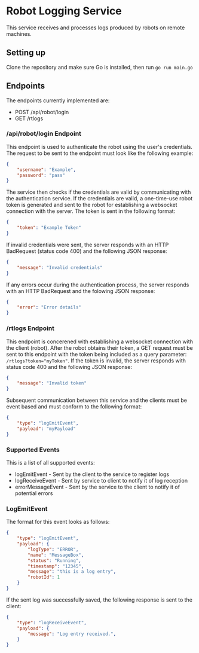# Robot Logging Service
This service receives and processes logs produced by robots on remote machines.

## Setting up
Clone the repository and make sure Go is installed, then run 
```go run main.go```

## Endpoints
The endpoints currently implemented are:
- POST /api/robot/login
- GET /rtlogs
### /api/robot/login Endpoint
This endpoint is used to authenticate the robot using the user's credentials. The request to be sent to the endpoint must look like the following example:
```json
{
    "username": "Example",
    "password": "pass"
}
```
The service then checks if the credentials are valid by communicating with the authentication service. If the credentials are valid, a one-time-use robot token is generated and sent to the robot for establishing a websocket connection with the server. The token is sent in the following format:
```json
{
    "token": "Example Token"
}
```
If invalid credentials were sent, the server responds with an HTTP BadRequest (status code 400) and the following JSON response:
```json
{
    "message": "Invalid credentials"
}
```
If any errors occur during the authentication process, the server responds with an HTTP BadRequest and the folowing JSON response:
```json
{
    "error": "Error details"
}
```
### /rtlogs Endpoint
This endpoint is concerened with establishing a websocket connection with the client (robot). After the robot obtains their token, a GET request must be sent to this endpoint with the token being included as a query parameter:
`/rtlogs?token="myToken"`. If the token is invalid, the server responds with status code 400 and the following JSON response:
```json
{
    "message": "Invalid token"
}
```
Subsequent communication between this service and the clients must be event based and must conform to the following format:
```json
{
    "type": "logEmitEvent",
    "payload": "myPayload"
}
```
### Supported Events
This is a list of all supported events:
- logEmitEvent - Sent by the client to the service to register logs
- logReceiveEvent - Sent by service to client to notify it of log reception
- errorMessageEvent - Sent by the service to the client to notify it of potential errors
### LogEmitEvent
The format for this event looks as follows:
```json
{
    "type": "logEmitEvent",
    "payload": {
        "logType": "ERROR",
        "name": "MessageBox",
        "status": "Running",
        "timestamp": "12345",
        "message": "this is a log entry",
        "robotId": 1
    }
}
```
If the sent log was successfully saved, the following response is sent to the client:
```json
{
    "type": "logReceiveEvent",
    "payload": {
        "message": "Log entry received.",
    }
}
```